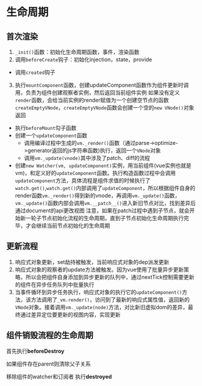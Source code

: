 # 生命周期

## 首次渲染
1. `_init()`函数：初始化生命周期函数，事件，渲染函数
2. 调用`beforeCreate`钩子：初始化injection，state，provide
- 调用`created`钩子
3. 执行`mountComponent`函数，创建updateComponent函数作为组件更新时调用，负责为组件创建观察者实例，然后返回当前组件实例
如果没有定义`render`函数，会给当前实例的render赋值为一个创建空节点的函数`createEmptyVNode`，`createEmptyVNode`函数会创建一个空的`new VNode()`对象返回
  - 执行`beforeMount`勾子函数
  - 创建一个`updateComponent`函数
    - 调用编译过程中生成的`vm._render()`函数（通过parse->optimize->generator返回的js字符串函数)执行，返回一个`VNode`对象
    - 调用`vm._update(vnode)`其中涉及了patch、diff的流程
  - 创建`new Watcher(vm, updateComponent)`实例，用当前组件(vue实例也就是vm)，和定义好的`updateComponent`函数。执行构造函数过程中会调用`updateComponent`方法，具体流程是组件求值的时候执行了`watch.get()`,`watch.get()`内部调用了`updateComponent`，所以根据组件自身的render函数`vm._render()`得到新的vnode，再调用`vm._update()`函数，`vm._update()`函数内部会调用`vm.__patch__()`进入新旧节点对比，找到差异后通过document的api更改视图
注意，如果在patch过程中遇到子节点，就会开始新一轮子节点初始化流程的生命周期，直到子节点初始化生命周期执行完毕，才会继续当前节点初始化的生命周期

## 更新流程
1. 响应式对象更新，set劫持被触发，当前响应式对象的dep派发更新
2. 响应式对象的观察者的update方法被触发。因为vue使用了批量异步更新策略，所以会把组件自身添加到异步更新的队列中，通过nextTick控制需要更新的组件在异步任务队列中批量执行
3. 当事件循环到异步任务执行，响应式对象的执行它的`updateComponent()`方法，该方法调用了`_vm.render()`，访问到了最新的响应式属性值，返回新的`VNode`对象。接着调用`vm._update(node)`方法，对比新旧虚拟dom的差异，最终通过差异定位要更新的视图内容，实现更新


## 组件销毁流程的生命周期

首先执行**beforeDestroy**

如果组件存在parent则清除父子关系

移除组件的watcher和订阅者
执行**destroyed**